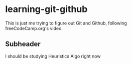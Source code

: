 # learning-git-github

This is just me trying to figure out Git and Github, following freeCodeCamp.org's video.

## Subheader

I should be studying Heuristics Algo right now
